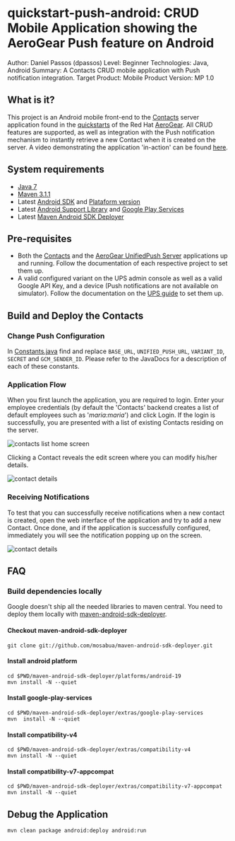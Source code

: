 # quickstart-push-android: CRUD Mobile Application showing the AeroGear Push feature on Android

Author: Daniel Passos (dpassos)
Level: Beginner
Technologies: Java, Android
Summary: A Contacts CRUD mobile application with Push notification integration.
Target Product: Mobile
Product Version: MP 1.0

## What is it?

This project is an Android mobile front-end to the [Contacts](https://github.com/aerogear/aerogear-push-quickstarts/contacts-mobile-picketlink-secured) server application found in the [quickstarts](https://github.com/aerogear/aerogear-push-quickstarts) of the Red Hat [AeroGear](http://www.aerogear.org). All CRUD features are supported, as well as integration with the Push notification mechanism to instantly retrieve a new Contact when it is created on the server. A video demonstrating the application 'in-action' can be found [here](https://vimeo.com/97464515).

## System requirements

* [Java 7](http://www.oracle.com/technetwork/java/javase/downloads/index.html)
* [Maven 3.1.1](http://maven.apache.org)
* Latest [Android SDK](https://developer.android.com/sdk/index.html) and [Plataform version](http://developer.android.com/tools/revisions/platforms.html)
* Latest [Android Support Library](http://developer.android.com/tools/support-library/index.html) and [Google Play Services](http://developer.android.com/google/play-services/index.html)
* Latest [Maven Android SDK Deployer](https://github.com/mosabua/maven-android-sdk-deployer)


## Pre-requisites

* Both the [Contacts](https://github.com/aerogear/aerogear-push-quickstarts/contacts-mobile-picketlink-secured) and the [AeroGear UnifiedPush Server](https://github.com/aerogear/aerogear-unifiedpush-server) applications up and running. Follow the documentation of each respective project to set them up.
* A valid configured variant on the UPS admin console as well as a valid Google API Key, and a device (Push notifications are not available on simulator). Follow the documentation on the [UPS guide](http://aerogear.org/docs/unifiedpush/aerogear-push-android/) to set them up.


## Build and Deploy the Contacts

### Change Push Configuration

In [Constants.java](./src/org/jboss/aerogear/unifiedpush/quickstart/Constants.java) find and replace ```BASE_URL```,
```UNIFIED_PUSH_URL```, ```VARIANT_ID```, ```SECRET``` and ```GCM_SENDER_ID```. Please refer to the JavaDocs for a
description of each of these constants.

### Application Flow

When you first launch the application, you are required to login. Enter your employee credentials (by default the 'Contacts' backend creates a list of default employees such as '_maria:maria_') and click Login. If the login is successfully, you are presented with a list of existing Contacts residing on the server.

![contacts list home screen](doc/contacts-list.png)

Clicking a Contact reveals the edit screen where you can modify his/her details.

![contact details](doc/contact-details.png)

### Receiving Notifications

To test that you can successfully receive notifications when a new contact is created, open the web interface of the application and try to add a new Contact. Once done, and if the application is successfully configured, immediately you will see the notification popping up on the screen.

![contact details](doc/notification.png)


## FAQ

### Build dependencies locally

Google doesn't ship all the needed libraries to maven central. You need to deploy them locally with [maven-android-sdk-deployer](https://github.com/mosabua/maven-android-sdk-deployer).

#### Checkout maven-android-sdk-deployer
```
git clone git://github.com/mosabua/maven-android-sdk-deployer.git
```

#### Install android platform
```
cd $PWD/maven-android-sdk-deployer/platforms/android-19
mvn install -N --quiet
```

#### Install google-play-services
```
cd $PWD/maven-android-sdk-deployer/extras/google-play-services
mvn  install -N --quiet
```

#### Install compatibility-v4
```
cd $PWD/maven-android-sdk-deployer/extras/compatibility-v4
mvn install -N --quiet
```

#### Install compatibility-v7-appcompat
```
cd $PWD/maven-android-sdk-deployer/extras/compatibility-v7-appcompat
mvn install -N --quiet
```

## Debug the Application

```
mvn clean package android:deploy android:run
```

